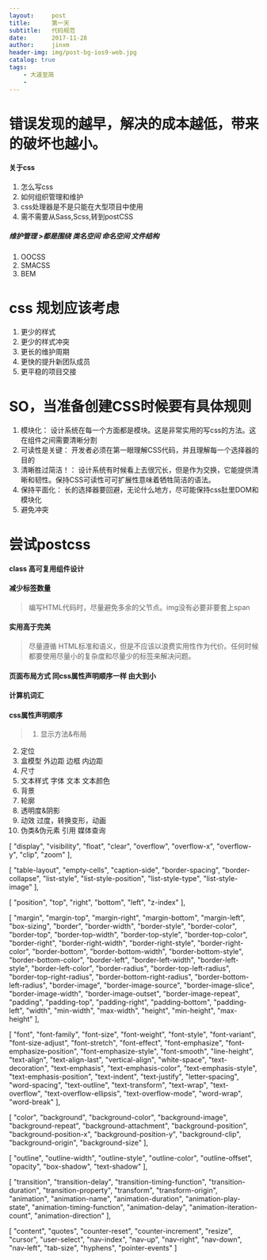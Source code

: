 ```yaml
---
layout:     post
title:      第一天
subtitle:   代码规范
date:       2017-11-28
author:     jinxm
header-img: img/post-bg-ios9-web.jpg
catalog: true
tags:
    - 大道至简
    - 
---
```


# 错误发现的越早，解决的成本越低，带来的破坏也越小。

#### 关于css
1. 怎么写css
2. 如何组织管理和维护
3. css处理器是不是只能在大型项目中使用
4. 需不需要从Sass,Scss,转到postCSS

##### 维护管理 >都是围绕 类名空间 命名空间 文件结构
1. OOCSS
2. SMACSS
3. BEM

# css 规划应该考虑
1. 更少的样式
2. 更少的样式冲突
3. 更长的维护周期
4. 更快的提升新团队成员
5. 更平稳的项目交接
# SO，当准备创建CSS时候要有具体规则
1. 模块化： 设计系统在每一个方面都是模块。这是非常实用的写css的方法。这在组件之间需要清晰分割
2. 可读性是关键： 开发者必须在第一眼理解CSS代码，并且理解每一个选择器的目的
3. 清晰胜过简洁！： 设计系统有时候看上去很冗长，但是作为交换，它能提供清晰和韧性。保持CSS可读性可可扩展性意味着牺牲简洁的语法。
4. 保持平面化： 长的选择器要回避，无论什么地方，尽可能保持css肚里DOM和模块化
5. 避免冲突

# 尝试postcss
#### class  高可复用组件设计
#### 减少标签数量
> 编写HTML代码时，尽量避免多余的父节点。img没有必要非要套上span
#### 实用高于完美
> 尽量遵循 HTML标准和语义，但是不应该以浪费实用性作为代价。任何时候都要使用尽量小的复杂度和尽量少的标签来解决问题。
#### 页面布局方式  同css属性声明顺序一样 由大到小
#### 计算机词汇
#### css属性声明顺序
> 1. 显示方法&布局
2. 定位
3. 盒模型  外边距 边框 内边距
4. 尺寸
5. 文本样式   字体  文本  文本颜色
6. 背景
7. 轮廓
8. 透明度&阴影
9. 动效  过度，转换变形，动画
10. 伪类&伪元素 引用 媒体查询


  [
    "display",
    "visibility",
    "float",
    "clear",
    "overflow",
    "overflow-x",
    "overflow-y",
    "clip",
    "zoom"
  ],

  [
    "table-layout",
    "empty-cells",
    "caption-side",
    "border-spacing",
    "border-collapse",
    "list-style",
    "list-style-position",
    "list-style-type",
    "list-style-image"
  ],

  [
    "position",
    "top",
    "right",
    "bottom",
    "left",
    "z-index"
  ],

  [
    "margin",
    "margin-top",
    "margin-right",
    "margin-bottom",
    "margin-left",
    "box-sizing",
    "border",
    "border-width",
    "border-style",
    "border-color",
    "border-top",
    "border-top-width",
    "border-top-style",
    "border-top-color",
    "border-right",
    "border-right-width",
    "border-right-style",
    "border-right-color",
    "border-bottom",
    "border-bottom-width",
    "border-bottom-style",
    "border-bottom-color",
    "border-left",
    "border-left-width",
    "border-left-style",
    "border-left-color",
    "border-radius",
    "border-top-left-radius",
    "border-top-right-radius",
    "border-bottom-right-radius",
    "border-bottom-left-radius",
    "border-image",
    "border-image-source",
    "border-image-slice",
    "border-image-width",
    "border-image-outset",
    "border-image-repeat",
    "padding",
    "padding-top",
    "padding-right",
    "padding-bottom",
    "padding-left",
    "width",
    "min-width",
    "max-width",
    "height",
    "min-height",
    "max-height"
  ],

  [
    "font",
    "font-family",
    "font-size",
    "font-weight",
    "font-style",
    "font-variant",
    "font-size-adjust",
    "font-stretch",
    "font-effect",
    "font-emphasize",
    "font-emphasize-position",
    "font-emphasize-style",
    "font-smooth",
    "line-height",
    "text-align",
    "text-align-last",
    "vertical-align",
    "white-space",
    "text-decoration",
    "text-emphasis",
    "text-emphasis-color",
    "text-emphasis-style",
    "text-emphasis-position",
    "text-indent",
    "text-justify",
    "letter-spacing",
    "word-spacing",
    "text-outline",
    "text-transform",
    "text-wrap",
    "text-overflow",
    "text-overflow-ellipsis",
    "text-overflow-mode",
    "word-wrap",
    "word-break"
  ],

  [
    "color",
    "background",
    "background-color",
    "background-image",
    "background-repeat",
    "background-attachment",
    "background-position",
    "background-position-x",
    "background-position-y",
    "background-clip",
    "background-origin",
    "background-size"
  ],

  [
    "outline",
    "outline-width",
    "outline-style",
    "outline-color",
    "outline-offset",
    "opacity",
    "box-shadow",
    "text-shadow"
  ],

  [
    "transition",
    "transition-delay",
    "transition-timing-function",
    "transition-duration",
    "transition-property",
    "transform",
    "transform-origin",
    "animation",
    "animation-name",
    "animation-duration",
    "animation-play-state",
    "animation-timing-function",
    "animation-delay",
    "animation-iteration-count",
    "animation-direction"
  ],

  [
    "content",
    "quotes",
    "counter-reset",
    "counter-increment",
    "resize",
    "cursor",
    "user-select",
    "nav-index",
    "nav-up",
    "nav-right",
    "nav-down",
    "nav-left",
    "tab-size",
    "hyphens",
    "pointer-events"
  ]

